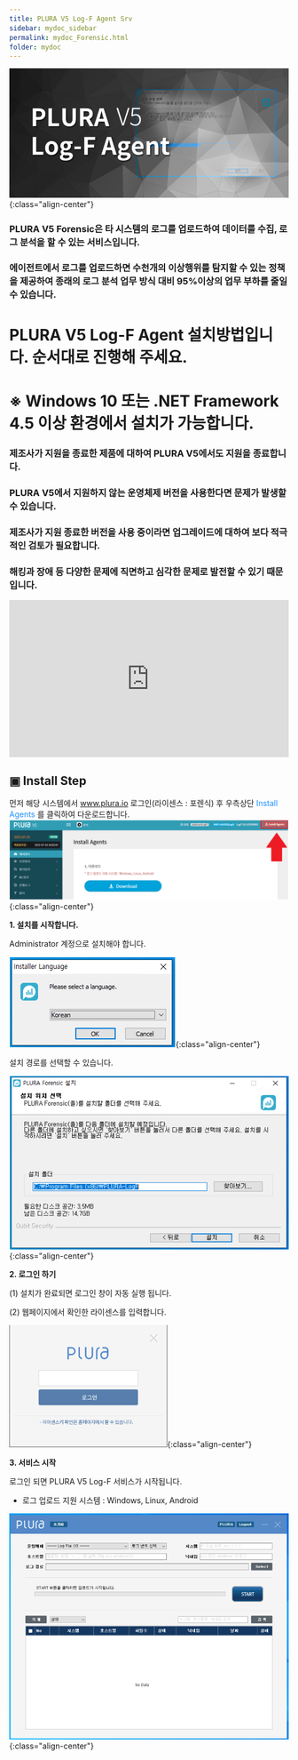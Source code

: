 ```yaml
---
title: PLURA V5 Log-F Agent Srv
sidebar: mydoc_sidebar
permalink: mydoc_Forensic.html
folder: mydoc
---
```


![image](/images/Log_F.png){:class="align-center"}

### PLURA V5 Forensic은 타 시스템의 로그를 업로드하여 데이터를 수집, 로그 분석을 할 수 있는 서비스입니다.
### 에이전트에서 로그를 업로드하면 수천개의 이상행위를 탐지할 수 있는 정책을 제공하여 종래의 로그 분석 업무 방식 대비 95%이상의 업무 부하를 줄일 수 있습니다.


# PLURA V5 Log-F Agent 설치방법입니다. 순서대로 진행해 주세요.
# ※ Windows 10 또는 .NET Framework 4.5 이상 환경에서 설치가 가능합니다.


### 제조사가 지원을 종료한 제품에 대하여 PLURA V5에서도 지원을 종료합니다.
### PLURA V5에서 지원하지 않는 운영체제 버전을 사용한다면 문제가 발생할 수 있습니다.
### 제조사가 지원 종료한 버전을 사용 중이라면 업그레이드에 대하여 보다 적극적인 검토가 필요합니다. 
### 해킹과 장애 등 다양한 문제에 직면하고 심각한 문제로 발전할 수 있기 때문입니다.

 <style>.embed-container { position: relative; padding-bottom: 56.25%; height: 0; overflow: hidden; max-width: 100%; } .embed-container iframe, .embed-container object, .embed-container embed { position: absolute; top: 0; left: 0; width: 100%; height: 100%; }</style><div class='embed-container'><iframe src='https://www.youtube.com/embed/SzMPzaImDwk' frameborder='0' allowfullscreen></iframe></div>


## ▣ Install Step

먼저 해당 시스템에서 <font color='dodgerblue'> www.plura.io </font> 로그인(라이센스 : 포렌식) 후 우측상단 <font color='dodgerblue'> Install Agents </font>  를 클릭하여 다운로드합니다.
![image](/images/install_step.png){:class="align-center"}

__1. 설치를 시작합니다.__ 

Administrator 계정으로 설치해야 합니다.

![image](/images/install_1.png){:class="align-center"}

설치 경로를 선택할 수 있습니다.

![image](/images/install_2.png){:class="align-center"}

__2. 로그인 하기__

(1) 설치가 완료되면 로그인 창이 자동 실행 됩니다.

(2) 웹페이지에서 확인한 라이센스를 입력합니다.

![image](/images/install_3.png){:class="align-center"}

__3. 서비스 시작__

로그인 되면 PLURA V5 Log-F 서비스가 시작됩니다.
* 로그 업로드 지원 시스템 : Windows, Linux, Android

![image](/images/install_4.png){:class="align-center"}